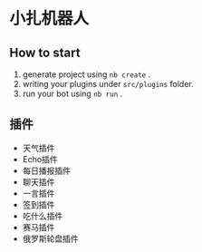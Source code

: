 # 小扎机器人

## How to start

1. generate project using `nb create` .
2. writing your plugins under `src/plugins` folder.
3. run your bot using `nb run` .

## 插件

- 天气插件
- Echo插件
- 每日播报插件
- 聊天插件
- 一言插件
- 签到插件
- 吃什么插件
- 赛马插件
- 俄罗斯轮盘插件